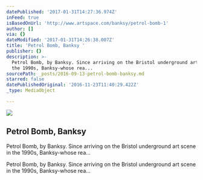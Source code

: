 ```yaml
---
datePublished: '2017-01-31T14:27:36.974Z'
inFeed: true
isBasedOnUrl: 'http://www.artspace.com/banksy/petrol-bomb-1'
author: []
via: {}
dateModified: '2017-01-31T14:26:38.007Z'
title: 'Petrol Bomb, Banksy '
publisher: {}
description: >-
  Petrol Bomb, by Banksy. Since arriving on the Bristol underground art scene in
  the 1990s, Banksy-whose rea...
sourcePath: _posts/2016-09-13-petrol-bomb-banksy.md
starred: false
datePublishedOriginal: '2016-11-23T11:40:29.422Z'
_type: MediaObject

---
```

<article style=""><img src="https://imgflo.herokuapp.com/graph/2b2431f8e7ba7b0/ead017b38264bec88ff0b114e79273c6/noop.jpg?input=http%3A%2F%2Fd5wt70d4gnm1t.cloudfront.net%2Fmedia%2Fa-s%2Fartworks%2Fbanksy%2F28085-713846159833%2Fbanksy-petrol-bomb-1-320x240.jpg" /><h1>Petrol Bomb, Banksy </h1><p>Petrol Bomb, by Banksy. Since arriving on the Bristol underground art scene in the 1990s, Banksy-whose rea...</p></article>

Petrol Bomb, by Banksy. Since arriving on the Bristol underground art scene in the 1990s, Banksy-whose rea...